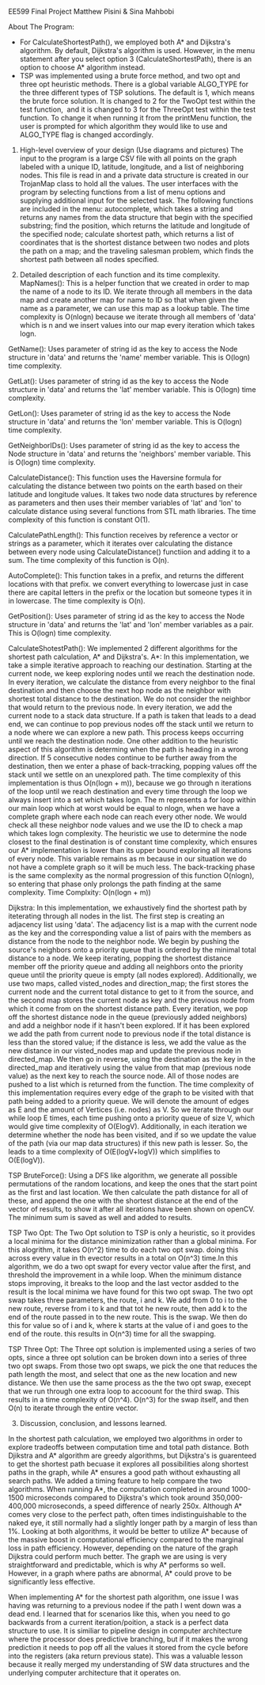 EE599 Final Project
Matthew Pisini & Sina Mahbobi

About The Program:
- For CalculateShortestPath(), we employed both A* and Dijkstra's algorithm. By default, Dijkstra's algorithm is used. However, in the menu statement after you select option 3 (CalculateShortestPath), there is an option to choose A* algorithm instead.
- TSP was implemented using a brute force method, and two opt and three opt heuristic methods. There is a global variable ALGO_TYPE for the three different types of TSP solutions. The default is 1, which means the brute force solution. It is changed to 2 for the TwoOpt test within the test function,  and it is changed to 3 for the ThreeOpt test within the test function. To change it when running it from the printMenu function, the user is prompted for which algorithm they would like to use and ALGO_TYPE flag is changed accordingly.

1. High-level overview of your design (Use diagrams and pictures)
The input to the program is a large CSV file with all points on the graph labeled with a unique ID, latitude, longitude, and a list of neighboring nodes. This file is read in and a private data structure is created in our TrojanMap class to hold all the values. The user interfaces with the program by selecting functions from a list of menu options and supplying additional input for the selected task. The following functions are included in the menu: autocomplete, which takes a string and returns any names from the data structure that begin with the specified substring; find the position, which returns the latitude and longitude of the specified node; calculate shortest path, which returns a list of coordinates that is the shortest distance between two nodes and plots the path on a map; and the traveling salesman problem, which finds the shortest path between all nodes specified.


2. Detailed description of each function and its time complexity.
MapNames():
This is a helper function that we created in order to map the name of a node to its ID. We iterate through all members in the data map and create another map for name to ID so that when given the name as a parameter, we can use this map as a lookup table. The time complexity is O(nlogn) because we iterate through all members of 'data' which is n and we insert values into our map every iteration which takes logn.

GetName():
Uses parameter of string id as the key to access the Node structure in 'data' and returns the 'name' member variable. This is O(logn) time complexity.

GetLat():
Uses parameter of string id as the key to access the Node structure in 'data' and returns the 'lat' member variable. This is O(logn) time complexity.

GetLon():
Uses parameter of string id as the key to access the Node structure in 'data' and returns the 'lon' member variable. This is O(logn) time complexity.

GetNeighborIDs():
Uses parameter of string id as the key to access the Node structure in 'data' and returns the 'neighbors' member variable. This is O(logn) time complexity.

CalculateDistance():
This function uses the Haversine formula for calculating the distance between two points on the earth based on their latitude and longitude values. It takes two node data structures by reference as parameters and then uses their member variables of 'lat' and 'lon' to calculate distance using several functions from STL math libraries. The time complexity of this function is constant O(1).

CalculatePathLength():
This function receives by reference a vector or strings as a parameter, which it iterates over calculating the distance between every node using CalculateDistance() functiion and adding it to a sum. The time complexity of this function is O(n).

AutoComplete():
This function takes in a prefix, and returns the different locations with that prefix. we convert everything to lowercase just in case there are capital letters in the prefix or the location but someone types it in in lowercase. The time complexity is O(n).

GetPosition():
Uses parameter of string id as the key to access the Node structure in 'data' and returns the 'lat' and 'lon' member variables as a pair. This is O(logn) time complexity.

CalculateShotestPath():
We implemented 2 different algorithms for the shortest path calculation, A* and Dijkstra's.
A*:
In this implementation, we take a simple iterative approach to reaching our destination. Starting at the current node, we keep exploring nodes until we reach the destination node. In every iteration, we calculate the distance from every neighbor to the final destination and then choose the next hop node as the neighbor with shortest total distance to the destination. We do not consider the neighbor that would return to the previous node. In every iteration, we add the current node to a stack data structure. If a path is taken that leads to a dead end, we can continue to pop previous nodes off the stack until we return to a node where we can explore a new path. This process keeps occurring until we reach the destination node. One other addition to the heuristic aspect of this algorithm is determing when the path is heading in a wrong direction. If 5 consecutive nodes continue to be further away from the destination, then we enter a phase of back-trracking, popping values off the stack until we settle on an unexplored path. 
The time complexity of this implementation is thus O(n(logn + m)), because we go through n iterations of the loop until we reach destination and every time through the loop we always insert into a set which takes logn. The m represents a for loop within our main loop which at worst would be equal to nlogn, when we have a complete graph where each node can reach every other node. We would check all these neighbor node values and we use the ID to check a map which takes logn complexity. The heuristic we use to determine the node closest to the final destination is of constant time complexity, which ensures our A* implementation is lower than its upper bound exploring all iterations of every node. This variable remains as m because in our situation we do not have a complete graph so it will be much less. The back-tracking phase is the same complexity as the normal progression of this function O(nlogn), so entering that phase only prolongs the path finding at the same complexity. 
Time Complxity: O(n(logn + m))

Dijkstra:
In this implementation, we exhaustively find the shortest path by iteterating through all nodes in the list. The first step is creating an adjacency list using 'data'. The adjacency list is a map with the current node as the key and the corresponding value a list of pairs with the members as distance from the node to the neighbor node. We begin by pushing the source's neighbors onto a priority queue that is ordered by the minimal total distance to a node. We keep iterating, popping the shortest distance member off the priority queue and adding all neighbors onto the priority queue until the priority queue is empty (all nodes explored). Additionally, we use two maps, called visted_nodes and direction_map; the first stores the current node and the current total distance to get to it from the source, and the second map stores the current node as key and the previous node from which it come from on the shortest distance path. Every iteration, we pop off the shortest distance node in the queue (previously added neighbors) and add a neighbor node if it hasn't been explored. If it has been explored we add the path from current node to previous node if the total distance is less than the stored value; if the distance is less, we add the value as the new distance in our visted_nodes map and update the previous node in directed_map. We then go in reverse, using the destination as the key in the directed_map and iteratively using the value from that map (previous node value) as the next key to reach the source node. All of those nodes are pushed to a list which is returned from the function. The time complexity of this implementation requires every edge of the graph to be visited with that path being added to a priority queue. We will denote the amount of edges as E and the amount of Vertices (i.e. nodes) as V. So we iterate through our while loop E times, each time pushing onto a priority queue of size V, which would give time complexity of O(ElogV). Additionally, in each iteration we determine whether the node has been visited, and if so we update the value of the path (via our map data structures) if this new path is lesser. So, the leads to a time complexity of O(E(logV+logV)) which simplifies to O(E(logV)).

TSP BruteForce():
 Using a DFS like algorithm, we generate all possible permutations of the random locations, and keep the ones that the start point as the first and last location. We then calculate the path distance for all of these, and append the one with the shortest distance at the end of the vector of results, to show it after all iterations have been shown on openCV. The minimum sum is saved as well and added to results.

 TSP Two Opt:
 The Two Opt solution to TSP is only a heuristic, so it provides a local minima for the distance minimization rather than a global minima. For this alogrithm, it takes O(n^2) time to do each two opt swap. doing this across every value in th evector results in a total on O(n^3) time.In this algorithm, we do a two opt swapt for every vector value after the first, and threshold the improvement in a while loop. When the minimum distance stops improving, it breaks to the loop and the last vector asdded to the result is the local minima we have found for this two opt swap. The two opt swap takes three parameters, the route, i and k. We add from 0 to i to the new route, reverse from i to k and that tot he new route, then add k to the end of the route passed in to the new route. This is the swap. We then do this for value so of i and k, where k starts at the value of i and goes to the end of the route. this results in O(n^3) time for all the swapping.

 TSP Three Opt:
 The Three opt solution is implemented using a series of two opts, since a three opt solution can be broken down into a series of three two opt swaps. From those two opt swaps, we pick the one that reduces the path length the most, and select that one as the new location and new distance. We then use the same process as the the two opt swap, execept that we run through one extra loop to accoount for the third swap. This results in a time complexity of O(n^4). O(n^3) for the swap itself, and then O(n) to iterate through the entire vector.

3. Discussion, conclusion, and lessons learned.

In the shortest path calculation, we employed two algorithms in order to explore tradeoffs between computation time and total path distance. Both Djikstra and A* algorithm are greedy algorithms, but Dijkstra's is guarenteed to get the shortest path becuase it explores all possibilities along shortest paths in the graph, while A* ensures a good path without exhausting all search paths. We added a timing feature to help compare the two algorithms. When running A*, the computation completed in around 1000-1500 microseconds compared to Dijkstra's which took around 350,000-400,000 microseconds, a speed difference of nearly 250x. Although A* comes very close to the perfect path, often times indistinguishable to the naked eye, it still normally had a slightly longer path by a margin of less than 1%. Looking at both algorithms, it would be better to utilize A* because of the massive boost in computational efficiency compared to the marginal loss in path efficiency. However, depending on the nature of the graph Dijkstra could perform much better. The graph we are using is very straightforward and predictable, which is why A* performs so well. However, in a graph where paths are abnormal, A* could prove to be significantly less effective.

When implementing A* for the shortest path algorithm, one issue I was having was returning to a previous nodee if the path I went down was a dead end. I learned that for scenarios like this, when you need to go backwards from a current iteration/poition, a stack is a perfect data structure to use. It is similiar to pipeline design in computer architecture where the processor does predictive branching, but if it makes the wrong prediction it needs to pop off all the values it stored from the cycle before into the registers (aka return previous state). This was a valuable lesson because it really merged my understanding of SW data structures and the underlying computer architecture that it operates on.